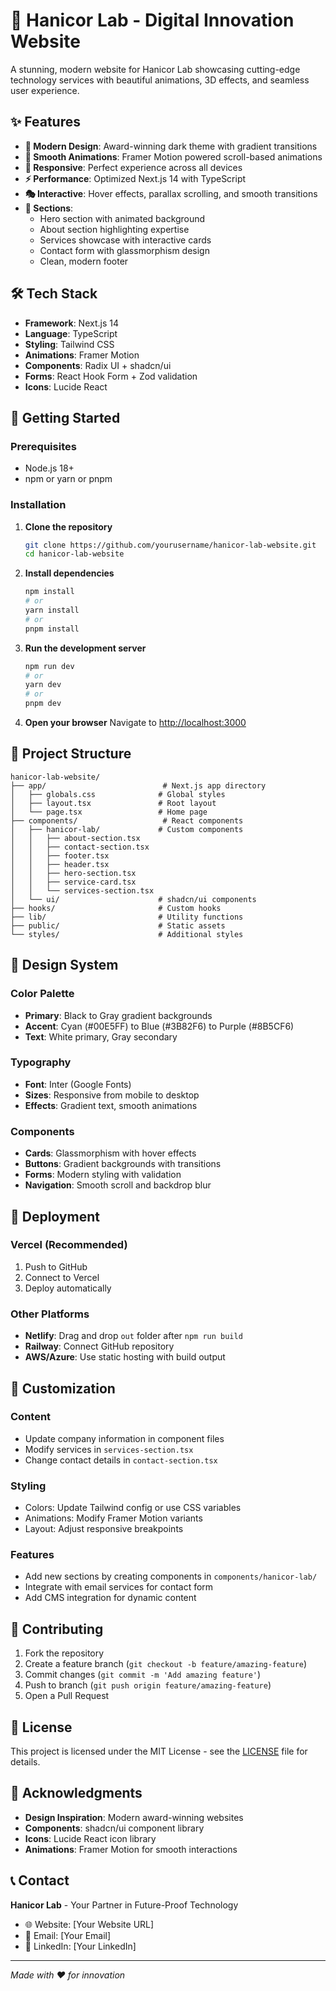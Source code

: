 # 🚀 Hanicor Lab - Digital Innovation Website

A stunning, modern website for Hanicor Lab showcasing cutting-edge technology services with beautiful animations, 3D effects, and seamless user experience.

## ✨ Features

- **🎨 Modern Design**: Award-winning dark theme with gradient transitions
- **🌊 Smooth Animations**: Framer Motion powered scroll-based animations
- **📱 Responsive**: Perfect experience across all devices
- **⚡ Performance**: Optimized Next.js 14 with TypeScript
- **🎭 Interactive**: Hover effects, parallax scrolling, and smooth transitions
- **🎯 Sections**:
  - Hero section with animated background
  - About section highlighting expertise
  - Services showcase with interactive cards
  - Contact form with glassmorphism design
  - Clean, modern footer

## 🛠️ Tech Stack

- **Framework**: Next.js 14
- **Language**: TypeScript
- **Styling**: Tailwind CSS
- **Animations**: Framer Motion
- **Components**: Radix UI + shadcn/ui
- **Forms**: React Hook Form + Zod validation
- **Icons**: Lucide React

## 🚀 Getting Started

### Prerequisites

- Node.js 18+ 
- npm or yarn or pnpm

### Installation

1. **Clone the repository**
   ```bash
   git clone https://github.com/yourusername/hanicor-lab-website.git
   cd hanicor-lab-website
   ```

2. **Install dependencies**
   ```bash
   npm install
   # or
   yarn install
   # or
   pnpm install
   ```

3. **Run the development server**
   ```bash
   npm run dev
   # or
   yarn dev
   # or
   pnpm dev
   ```

4. **Open your browser**
   Navigate to [http://localhost:3000](http://localhost:3000)

## 📁 Project Structure

```
hanicor-lab-website/
├── app/                          # Next.js app directory
│   ├── globals.css              # Global styles
│   ├── layout.tsx               # Root layout
│   └── page.tsx                 # Home page
├── components/                   # React components
│   ├── hanicor-lab/             # Custom components
│   │   ├── about-section.tsx
│   │   ├── contact-section.tsx
│   │   ├── footer.tsx
│   │   ├── header.tsx
│   │   ├── hero-section.tsx
│   │   ├── service-card.tsx
│   │   └── services-section.tsx
│   └── ui/                      # shadcn/ui components
├── hooks/                       # Custom hooks
├── lib/                         # Utility functions
├── public/                      # Static assets
└── styles/                      # Additional styles
```

## 🎨 Design System

### Color Palette
- **Primary**: Black to Gray gradient backgrounds
- **Accent**: Cyan (#00E5FF) to Blue (#3B82F6) to Purple (#8B5CF6)
- **Text**: White primary, Gray secondary

### Typography
- **Font**: Inter (Google Fonts)
- **Sizes**: Responsive from mobile to desktop
- **Effects**: Gradient text, smooth animations

### Components
- **Cards**: Glassmorphism with hover effects
- **Buttons**: Gradient backgrounds with transitions
- **Forms**: Modern styling with validation
- **Navigation**: Smooth scroll and backdrop blur

## 🚀 Deployment

### Vercel (Recommended)
1. Push to GitHub
2. Connect to Vercel
3. Deploy automatically

### Other Platforms
- **Netlify**: Drag and drop `out` folder after `npm run build`
- **Railway**: Connect GitHub repository
- **AWS/Azure**: Use static hosting with build output

## 📝 Customization

### Content
- Update company information in component files
- Modify services in `services-section.tsx`
- Change contact details in `contact-section.tsx`

### Styling
- Colors: Update Tailwind config or use CSS variables
- Animations: Modify Framer Motion variants
- Layout: Adjust responsive breakpoints

### Features
- Add new sections by creating components in `components/hanicor-lab/`
- Integrate with email services for contact form
- Add CMS integration for dynamic content

## 🤝 Contributing

1. Fork the repository
2. Create a feature branch (`git checkout -b feature/amazing-feature`)
3. Commit changes (`git commit -m 'Add amazing feature'`)
4. Push to branch (`git push origin feature/amazing-feature`)
5. Open a Pull Request

## 📄 License

This project is licensed under the MIT License - see the [LICENSE](LICENSE) file for details.

## 🙏 Acknowledgments

- **Design Inspiration**: Modern award-winning websites
- **Components**: shadcn/ui component library
- **Icons**: Lucide React icon library
- **Animations**: Framer Motion for smooth interactions

## 📞 Contact

**Hanicor Lab** - Your Partner in Future-Proof Technology

- 🌐 Website: [Your Website URL]
- 📧 Email: [Your Email]
- 💼 LinkedIn: [Your LinkedIn]

---

*Made with ❤️ for innovation* 